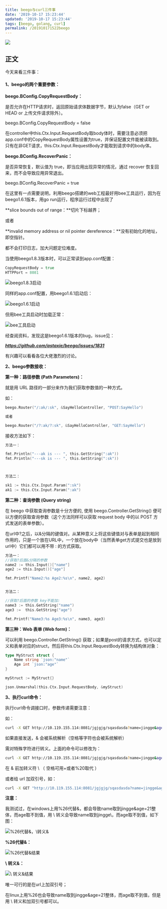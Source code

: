 ```yaml
---
title: beego与curl三件事
date: '2019-10-17 15:23:44'
updated: '2019-10-17 15:23:44'
tags: [beego, golang, curl]
permalink: /201910171522beego
---
```

![](https://img.hacpai.com/bing/20190706.jpg?imageView2/1/w/960/h/540/interlace/1/q/100)


## 正文

今天来看三件事：

#### **1、beego的两个重要参数：**

**beego.BConfig.CopyRequestBody：**

是否允许在HTTP请求时，返回原始请求体数据字节，默认为false（GET or HEAD or 上传文件请求除外）。

beego.BConfig.CopyRequestBody = false

在controller中this.Ctx.Input.RequestBody取body体时，需要注意必须把app.conf中的CopyRequestBody属性设置为true，并保证配置文件能被读取到。只有在非GET请求，this.Ctx.Input.RequestBody才能取到请求中的body体。

**beego.BConfig.RecoverPanic：**

是否异常恢复，默认值为 true，即当应用出现异常的情况，通过 recover 恢复回来，而不会导致应用异常退出。

beego.BConfig.RecoverPanic = true

在这里有一点需要说明，利用beego搭建的web工程最好用bee工具运行，因为在beego1.6.1版本，用go run运行，程序运行过程中出现了

**slice bounds out of range：**切片下标越界；

或者

**invalid memory address or nil pointer dereference：**没有初始化的地址，即空指针。

都不会打印日志，加大问题定位难度。

当使用beego1.8.3版本时，可以正常读到app.conf配置：

```go
CopyRequestBody = true
HTTPPort = 8081
```

![beego1.8.3启动](https://cdn.jsdelivr.net/gh/smallersoup/jsDelivr-cdn@main/blog/article/imgconvert-csdnimg/d30c14ed6f24ba1a71c6e2898735809d.png)


同样的app.conf配置，用beego1.6.1启动后：

![beego1.6.1启动](https://cdn.jsdelivr.net/gh/smallersoup/jsDelivr-cdn@main/blog/article/imgconvert-csdnimg/7b5d19bc91c5429dac6ee44670fb0e5d.png)


但用bee工具启动时加载正常：

![bee工具启动](https://cdn.jsdelivr.net/gh/smallersoup/jsDelivr-cdn@main/blog/article/imgconvert-csdnimg/d4edcd11997fa9a0764915a21013f2ec.png)


经查阅资料，发现这是beego1.6.1版本的bug，issue见：

***https://github.com/astaxie/beego/issues/1831***

有兴趣可以看看各位大佬激烈的讨论。

**2、beego参数接收：**

**第一种：路径参数 (Path Parameters)：**

就是用 URL 路径的一部分来作为我们获取参数值的一种方式。

如：

```go
beego.Router("/:ak/:sk", &SayHelloController, "POST:SayHello")

或者

beego.Router("/?:ak/?:sk", &SayHelloController, "GET:SayHello")
```

接收方法如下：

```go
方法一：

fmt.Println("---ak is --- ", this.GetString(":ak"))
fmt.Println("---sk is --- ", this.GetString(":sk"))



方法二：

sk1 := this.Ctx.Input.Param(":sk")
ak1 := this.Ctx.Input.Param(":ak")
```


**第二种：查询参数 (Query string)**

在 beego 中获取查询参数是十分方便的, 使用 beego.Controller.GetString() 便可以方便的获取查询参数（这个方法同样可以获取 request body 中的以 POST 方式发送的表单参数）。

在url中?之后，以&分隔的键值对。从某种意义上将这些键值对与表单是起到相同作用的，只是一个放在URL中，一个放在body中（当然表单get方式提交也是放到url中）它们都可以用不带 : 的方式获取。

```go
方法一：
//获取?后面&分隔的参数
name2 := this.Input()["name"]
age2 := this.Input()["age"]

fmt.Printf("Name2:%s Age2:%s\n", name2, age2)


方法二：

//获取?后面的参数 key不能加:
name3 := this.GetString("name")
age3 :=  this.GetString("age")

fmt.Printf("Name3:%s Age3:%s\n", name3, age3)
```

**第三种：Web 表单 (Web form)：**

可以利用 beego.Controller.GetString() 获取；如果是post的请求方式，也可以定义和表单对应的struct，然后将this.Ctx.Input.RequestBody转换为结构体对象：

```go
type MyStruct struct {
    Name string `json:"name"`
    Age int `json:"age"`
}

myStruct := MyStruct{}

json.Unmarshal(this.Ctx.Input.RequestBody, &myStruct)
```

**3、执行curl命令：**

执行curl命令调接口时，参数传递需要注意：

如：

```sh
curl -X GET http://10.119.155.114:8081/jgjgjg/sqasdasda?name=jingge&age=21 -v
```

如果直接发送，& 会被系统解析（空格等字符也会被系统解析）

需对特殊字符进行转义。上面的命令可以修改为：

```sh
curl -X GET http://10.119.155.114:8081/jgjgjg/sqasdasda?name=jingge&age=21 -v
```

在 & 前加转义符 \ （ 空格可用+或者%20取代 ）

或者给 url 加双引号，如：

```sh
curl -X GET "http://10.119.155.114:8081/jgjgjg/sqasdasda?name=jingge&age=21" -v
```

**注意：**

我测试过，在windows上用%26代替&，都会导致name取到jingge&age=21整体，而age取不到值，用 \ 转义会导致name取到jingge\，而age取不到值，如下图：

![%26代替&，\转义&](https://cdn.jsdelivr.net/gh/smallersoup/jsDelivr-cdn@main/blog/article/imgconvert-csdnimg/c25c076c31c1bfae4fa1fbb3a9f27a0f.png)


**%26代替&：**

![%26代替&结果](https://cdn.jsdelivr.net/gh/smallersoup/jsDelivr-cdn@main/blog/article/imgconvert-csdnimg/81a73674b57255b0ec9213dc85e4143c.png)


**\ 转义&：**

![\ 转义&结果](https://cdn.jsdelivr.net/gh/smallersoup/jsDelivr-cdn@main/blog/article/imgconvert-csdnimg/a294e8efd25dcacfede5b5a28e7fd519.png)


唯一可行的是在url上加双引号；

在linux上用%26也会导致name取到jingge&age=21整体，而age取不到值，但是用 \ 转义和加双引号都可以。     


